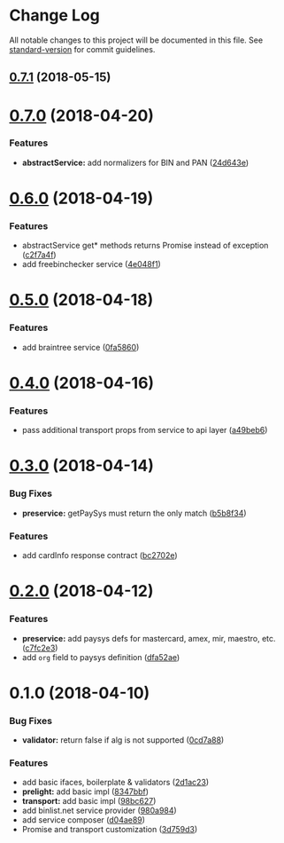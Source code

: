 # Change Log

All notable changes to this project will be documented in this file. See [standard-version](https://github.com/conventional-changelog/standard-version) for commit guidelines.

<a name="0.7.1"></a>
## [0.7.1](https://github.com/qiwi/card-info/compare/v0.7.0...v0.7.1) (2018-05-15)



<a name="0.7.0"></a>
# [0.7.0](https://github.com/qiwi/card-info/compare/v0.6.0...v0.7.0) (2018-04-20)


### Features

* **abstractService:** add normalizers for BIN and PAN ([24d643e](https://github.com/qiwi/card-info/commit/24d643e))



<a name="0.6.0"></a>
# [0.6.0](https://github.com/qiwi/card-info/compare/v0.5.0...v0.6.0) (2018-04-19)


### Features

* abstractService get* methods returns Promise<null> instead of exception ([c2f7a4f](https://github.com/qiwi/card-info/commit/c2f7a4f))
* add freebinchecker service ([4e048f1](https://github.com/qiwi/card-info/commit/4e048f1))



<a name="0.5.0"></a>
# [0.5.0](https://github.com/qiwi/card-info/compare/v0.4.0...v0.5.0) (2018-04-18)


### Features

* add braintree service ([0fa5860](https://github.com/qiwi/card-info/commit/0fa5860))



<a name="0.4.0"></a>
# [0.4.0](https://github.com/qiwi/card-info/compare/v0.3.0...v0.4.0) (2018-04-16)


### Features

* pass additional transport props from service to api layer ([a49beb6](https://github.com/qiwi/card-info/commit/a49beb6))



<a name="0.3.0"></a>
# [0.3.0](https://github.com/qiwi/card-info/compare/v0.2.0...v0.3.0) (2018-04-14)


### Bug Fixes

* **preservice:** getPaySys must return the only match ([b5b8f34](https://github.com/qiwi/card-info/commit/b5b8f34))


### Features

* add cardInfo response contract ([bc2702e](https://github.com/qiwi/card-info/commit/bc2702e))



<a name="0.2.0"></a>
# [0.2.0](https://github.com/qiwi/card-info/compare/v0.1.0...v0.2.0) (2018-04-12)


### Features

* **preservice:** add paysys defs for mastercard, amex, mir, maestro, etc. ([c7fc2e3](https://github.com/qiwi/card-info/commit/c7fc2e3))
* add `org` field to paysys definition ([dfa52ae](https://github.com/qiwi/card-info/commit/dfa52ae))



<a name="0.1.0"></a>
# 0.1.0 (2018-04-10)


### Bug Fixes

* **validator:** return false if alg is not supported ([0cd7a88](https://github.com/qiwi/card-info/commit/0cd7a88))


### Features

* add basic ifaces, boilerplate & validators ([2d1ac23](https://github.com/qiwi/card-info/commit/2d1ac23))
* **prelight:** add basic impl ([8347bbf](https://github.com/qiwi/card-info/commit/8347bbf))
* **transport:** add basic impl ([98bc627](https://github.com/qiwi/card-info/commit/98bc627))
* add binlist.net service provider ([980a984](https://github.com/qiwi/card-info/commit/980a984))
* add service composer ([d04ae89](https://github.com/qiwi/card-info/commit/d04ae89))
* Promise and transport customization ([3d759d3](https://github.com/qiwi/card-info/commit/3d759d3))
